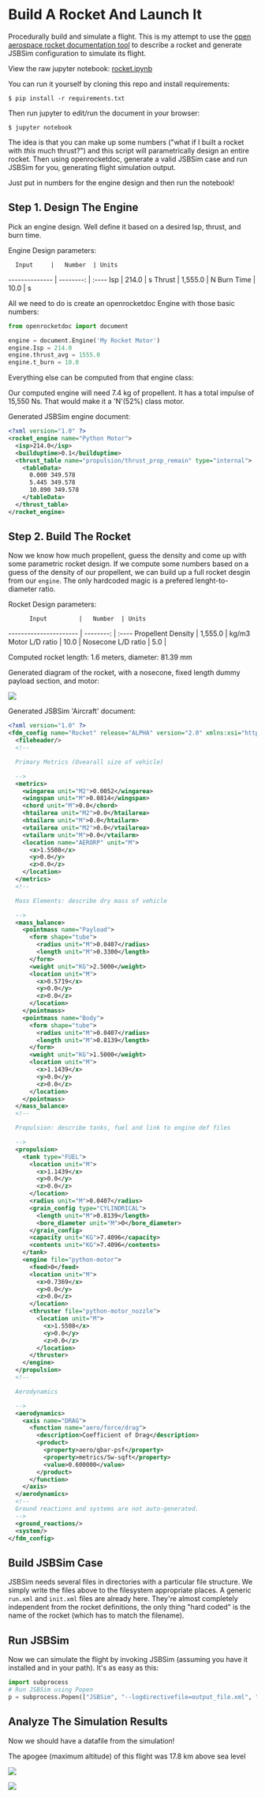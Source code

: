 
# Build A Rocket And Launch It

Procedurally build and simulate a flight. This is my attempt to use the [open aerospace rocket documentation tool](https://open-aerospace.github.io/openrocketdoc/) to describe a rocket and generate JSBSim configuration to simulate its flight.

View the raw jupyter notebook: [rocket.ipynb](https://github.com/natronics/JSBSim-Manager/blob/master/rocket.ipynb)

You can run it yourself by cloning this repo and install requirements:

    $ pip install -r requirements.txt

Then run jupyter to edit/run the document in your browser:

    $ jupyter notebook

The idea is that you can make up some numbers ("what if I built a rocket with _this_ much thrust?") and this script will parametrically design an entire rocket. Then using openrocketdoc, generate a valid JSBSim case and run JSBSim for you, generating flight simulation output.

Just put in numbers for the engine design and then run the notebook!


## Step 1. Design The Engine

Pick an engine design. Well define it based on a desired Isp, thrust, and burn time.



Engine Design parameters:

      Input     |   Number  | Units 
 -------------- | --------: | :---- 
            Isp |     214.0 | s
         Thrust |   1,555.0 | N
      Burn Time |      10.0 | s


All we need to do is create an openrocketdoc Engine with those basic numbers:

```python
from openrocketdoc import document

engine = document.Engine('My Rocket Motor')
engine.Isp = 214.0
engine.thrust_avg = 1555.0
engine.t_burn = 10.0
```

Everything else can be computed from that engine class:




Our computed engine will need 7.4 kg of propellent.
It has a total impulse of 15,550 Ns. That would make it a 'N'(52%) class motor.

Generated JSBSim engine document:

```xml
<?xml version="1.0" ?>
<rocket_engine name="Python Motor">
  <isp>214.0</isp>
  <builduptime>0.1</builduptime>
  <thrust_table name="propulsion/thrust_prop_remain" type="internal">
    <tableData>
      0.000 349.578
      5.445 349.578
      10.890 349.578
    </tableData>
  </thrust_table>
</rocket_engine>

```


## Step 2. Build The Rocket

Now we know how much propellent, guess the density and come up with some parametric rocket design. If we compute some numbers based on a guess of the density of our propellent, we can build up a full rocket desgin from our `engine`. The only hardcoded magic is a prefered lenght-to-diameter ratio.



Rocket Design parameters:

          Input         |   Number  | Units 
 ---------------------- | --------: | :---- 
     Propellent Density |   1,555.0 | kg/m3
        Motor L/D ratio |      10.0 | 
     Nosecone L/D ratio |       5.0 | 




Computed rocket length: 1.6 meters, diameter: 81.39 mm

Generated diagram of the rocket, with a nosecone, fixed length dummy payload section, and motor:



![](https://rawgit.com/natronics/JSBSim-Manager/master/rocket_files/rocket_6_1.svg)




Generated JSBSim 'Aircraft' document:

```xml
<?xml version="1.0" ?>
<fdm_config name="Rocket" release="ALPHA" version="2.0" xmlns:xsi="http://www.w3.org/2001/XMLSchema-instance" xsi:noNamespaceSchemaLocation="http://jsbsim.sourceforge.net/JSBSim.xsd">
  <fileheader/>
  <!--

  Primary Metrics (Ovearall size of vehicle)

  -->
  <metrics>
    <wingarea unit="M2">0.0052</wingarea>
    <wingspan unit="M">0.0814</wingspan>
    <chord unit="M">0.0</chord>
    <htailarea unit="M2">0.0</htailarea>
    <htailarm unit="M">0.0</htailarm>
    <vtailarea unit="M2">0.0</vtailarea>
    <vtailarm unit="M">0.0</vtailarm>
    <location name="AERORP" unit="M">
      <x>1.5508</x>
      <y>0.0</y>
      <z>0.0</z>
    </location>
  </metrics>
  <!--

  Mass Elements: describe dry mass of vehicle

  -->
  <mass_balance>
    <pointmass name="Payload">
      <form shape="tube">
        <radius unit="M">0.0407</radius>
        <length unit="M">0.3300</length>
      </form>
      <weight unit="KG">2.5000</weight>
      <location unit="M">
        <x>0.5719</x>
        <y>0.0</y>
        <z>0.0</z>
      </location>
    </pointmass>
    <pointmass name="Body">
      <form shape="tube">
        <radius unit="M">0.0407</radius>
        <length unit="M">0.8139</length>
      </form>
      <weight unit="KG">1.5000</weight>
      <location unit="M">
        <x>1.1439</x>
        <y>0.0</y>
        <z>0.0</z>
      </location>
    </pointmass>
  </mass_balance>
  <!--

  Propulsion: describe tanks, fuel and link to engine def files

  -->
  <propulsion>
    <tank type="FUEL">
      <location unit="M">
        <x>1.1439</x>
        <y>0.0</y>
        <z>0.0</z>
      </location>
      <radius unit="M">0.0407</radius>
      <grain_config type="CYLINDRICAL">
        <length unit="M">0.8139</length>
        <bore_diameter unit="M">0</bore_diameter>
      </grain_config>
      <capacity unit="KG">7.4096</capacity>
      <contents unit="KG">7.4096</contents>
    </tank>
    <engine file="python-motor">
      <feed>0</feed>
      <location unit="M">
        <x>0.7369</x>
        <y>0.0</y>
        <z>0.0</z>
      </location>
      <thruster file="python-motor_nozzle">
        <location unit="M">
          <x>1.5508</x>
          <y>0.0</y>
          <z>0.0</z>
        </location>
      </thruster>
    </engine>
  </propulsion>
  <!--

  Aerodynamics

  -->
  <aerodynamics>
    <axis name="DRAG">
      <function name="aero/force/drag">
        <description>Coefficient of Drag</description>
        <product>
          <property>aero/qbar-psf</property>
          <property>metrics/Sw-sqft</property>
          <value>0.600000</value>
        </product>
      </function>
    </axis>
  </aerodynamics>
  <!--
  Ground reactions and systems are not auto-generated.
  -->
  <ground_reactions/>
  <system/>
</fdm_config>

```


## Build JSBSim Case

JSBSim needs several files in directories with a particular file structure. We simply write the files above to the filesystem appropriate places. A generic `run.xml` and `init.xml` files are already here. They're almost completely independent from the rocket definitions, the only thing "hard coded" is the name of the rocket (which has to match the filename).



## Run JSBSim

Now we can simulate the flight by invoking JSBSim (assuming you have it installed and in your path). It's as easy as this:

```python
import subprocess
# Run JSBSim using Popen
p = subprocess.Popen(["JSBSim", "--logdirectivefile=output_file.xml", "--script=run.xml"])
```



## Analyze The Simulation Results

Now we should have a datafile from the simulation!



The apogee (maximum altitude) of this flight was 17.8 km above sea level





![](rocket_files/rocket_14_0.png)





![](rocket_files/rocket_15_0.png)



